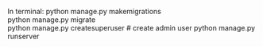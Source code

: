 In terminal:
python manage.py makemigrations           
python manage.py migrate                  
python manage.py createsuperuser          # create admin user
python manage.py runserver                
